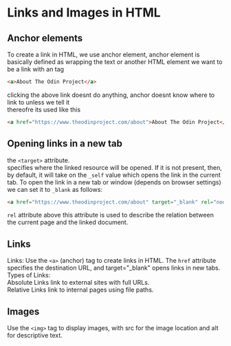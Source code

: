 # Links and Images in HTML

## Anchor elements
To create a link in HTML, we use anchor element, anchor element is basically defined as wrapping the text or another HTML element we want to be a link with an <a> tag
```html
<a>About The Odin Project</a>
```
clicking the above link doesnt do anything, anchor doesnt know where to link to unless we tell it
<br> thereofre its used like this
```html
<a href="https://www.theodinproject.com/about">About The Odin Project</a>
```
## Opening links in a new tab
 the `<target>` attribute.
<br> specifies where the linked resource will be opened. If it is not present, then, by default, it will take on the `_self` value which opens the link in the current tab. To open the link in a new tab or window (depends on browser settings) we can set it to `_blank` as follows:
```html
<a href="https://www.theodinproject.com/about" target="_blank" rel="noopener noreferrer">About The Odin Project</a>
```
 `rel` attribute above this attribute is used to describe the relation between the current page and the linked document.

## Links
Links: Use the `<a>` (anchor) tag to create links in HTML. The `href` attribute specifies the destination URL, and target="_blank" opens links in new tabs. 
<br> Types of Links:
<br> Absolute Links link to external sites with full URLs.
<br> Relative Links link to internal pages using file paths.

## Images
Use the `<img>` tag to display images, with src for the image location and alt for descriptive text.

